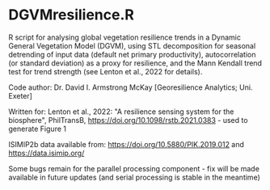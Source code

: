 # DGVMresilience.R
R script for analysing global vegetation resilience trends in a Dynamic General Vegetation Model (DGVM), using STL decomposition for seasonal detrending of input data (default net primary productivity), autocorrelation (or standard deviation) as a proxy for resilience, and the Mann Kendall trend test for trend strength (see Lenton et al., 2022 for details).

Code author: Dr. David I. Armstrong McKay [Georesilience Analytics; Uni. Exeter]

Written for: Lenton et al., 2022: "A resilience sensing system for the biosphere", PhilTransB, https://doi.org/10.1098/rstb.2021.0383 - used to generate Figure 1

ISIMIP2b data available from: https://doi.org/10.5880/PIK.2019.012 and https://data.isimip.org/

Some bugs remain for the parallel processing component - fix will be made available in future updates (and serial processing is stable in the meantime)

